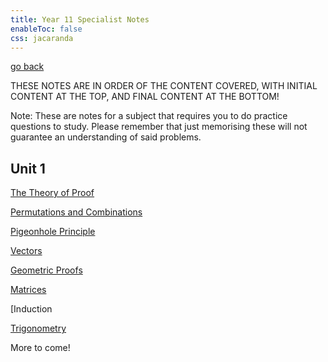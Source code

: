 ```yaml
---
title: Year 11 Specialist Notes
enableToc: false
css: jacaranda
---
```


[go back](Subjects.md)

THESE NOTES ARE IN ORDER OF THE CONTENT COVERED, WITH INITIAL CONTENT AT THE TOP, AND FINAL CONTENT AT THE BOTTOM!

Note: These are notes for a subject that requires you to do practice questions to study. Please remember that just memorising these will not guarantee an understanding of said problems.

## Unit 1

[The Theory of Proof](11Specialist/TheTheoryofProof.md)

[Permutations and Combinations](11Specialist/PerCom.md)

[Pigeonhole Principle](11Specialist/PigeonholePrinciple.md)

[Vectors](11Specialist/Vectors.md)

[Geometric Proofs](11Specialist/GeometricProofs.md)

[Matrices](11Specialist/Matrices.md)

[Induction

[Trigonometry](11Specialist/Trigonometry.md)

More to come!